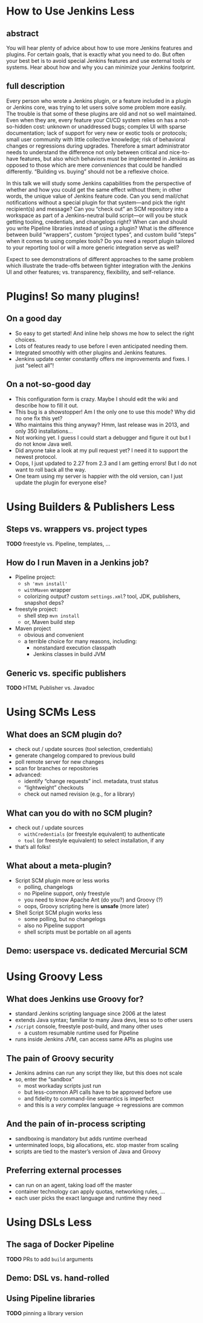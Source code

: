 # How to Use Jenkins Less

## abstract

You will hear plenty of advice about how to use more Jenkins features and plugins. For certain goals, that is exactly what you need to do. But often your best bet is to avoid special Jenkins features and use external tools or systems. Hear about how and why you can minimize your Jenkins footprint.

## full description

Every person who wrote a Jenkins plugin, or a feature included in a plugin or Jenkins core, was trying to let users solve some problem more easily. The trouble is that some of these plugins are old and not so well maintained. Even when they are, every feature your CI/CD system relies on has a not-so-hidden cost: unknown or unaddressed bugs; complex UI with sparse documentation; lack of support for very new or exotic tools or protocols; small user community with little collective knowledge; risk of behavioral changes or regressions during upgrades. Therefore a smart administrator needs to understand the difference not only between critical and nice-to-have features, but also which behaviors must be implemented in Jenkins as opposed to those which are mere _conveniences_ that could be handled differently. “Building vs. buying” should not be a reflexive choice.

In this talk we will study some Jenkins capabilities from the perspective of whether and how you could get the same effect without them; in other words, the unique value of Jenkins feature code. Can you send mail/chat notifications without a special plugin for that system—and pick the right recipient(s) and message? Can you “check out” an SCM repository into a workspace as part of a Jenkins-neutral build script—or will you be stuck getting tooling, credentials, and changelogs right? When can and should you write Pipeline libraries instead of using a plugin? What is the difference between build “wrappers”, custom “project types”, and custom build “steps” when it comes to using complex tools? Do you need a report plugin tailored to your reporting tool or will a more generic integration serve as well?

Expect to see demonstrations of different approaches to the same problem which illustrate the trade-offs between tighter integration with the Jenkins UI and other features; vs. transparency, flexibility, and self-reliance.

# Plugins! So many plugins!

## On a good day

* So easy to get started! And inline help shows me how to select the right choices.
* Lots of features ready to use before I even anticipated needing them.
* Integrated smoothly with other plugins and Jenkins features.
* Jenkins update center constantly offers me improvements and fixes. I just “select all”!

## On a not-so-good day

* This configuration form is crazy. Maybe I should edit the wiki and describe how to fill it out.
* This bug is a showstopper! Am I the only one to use this mode? Why did no one fix this yet?
* Who maintains this thing anyway? Hmm, last release was in 2013, and only 350 installations…
* Not working yet. I guess I could start a debugger and figure it out but I do not know Java well.
* Did anyone take a look at my pull request yet? I need it to support the newest protocol.
* Oops, I just updated to 2.27 from 2.3 and I am getting errors! But I do not want to roll back all the way.
* One team using my server is happier with the old version, can I just update the plugin for everyone else?

# Using Builders & Publishers Less

## Steps vs. wrappers vs. project types

**TODO** freestyle vs. Pipeline, templates, …

## How do I run Maven in a Jenkins job?

* Pipeline project:
    * `sh 'mvn install'`
    * `withMaven` wrapper
    * colorizing output? custom `settings.xml`? tool, JDK, publishers, snapshot deps?
* freestyle project:
    * shell step `mvn install`
    * or, Maven build step
* Maven project
    * obvious and convenient
    * a terrible choice for many reasons, including:
        * nonstandard execution classpath
        * Jenkins classes in build JVM

## Generic vs. specific publishers

**TODO** HTML Publisher vs. Javadoc

# Using SCMs Less

## What does an SCM plugin do?

* check out / update sources (tool selection, credentials)
* generate changelog compared to previous build
* poll remote server for new changes
* scan for branches or repositories
* advanced:
    * identify “change requests” incl. metadata, trust status
    * “lightweight” checkouts
    * check out named revision (e.g., for a library)

## What can you do with no SCM plugin?

* check out / update sources
    * `withCredentials` (or freestyle equivalent) to authenticate
    * `tool` (or freestyle equivalent) to select installation, if any
* that’s all folks!

## What about a meta-plugin?

* Script SCM plugin more or less works
    * polling, changelogs
    * no Pipeline support, only freestyle
    * you need to know Apache Ant (do you?) and Groovy (?)
    * oops, Groovy scripting here is **unsafe** (more later)
* Shell Script SCM plugin works less
    * some polling, but no changelogs
    * also no Pipeline support
    * shell scripts must be portable on all agents

## Demo: userspace vs. dedicated Mercurial SCM

# Using Groovy Less

## What does Jenkins use Groovy for?

* standard Jenkins scripting language since 2006 at the latest
* extends Java syntax; familiar to many Java devs, less so to other users
* `/script` console, freestyle post-build, and many other uses
    * a custom resumable runtime used for Pipeline
* runs inside Jenkins JVM, can access same APIs as plugins use

## The pain of Groovy security

* Jenkins admins can run any script they like, but this does not scale
* so, enter the “sandbox”
    * most workaday scripts just run
    * but less-common API calls have to be approved before use
    * and fidelity to command-line semantics is imperfect
    * and this is a _very_ complex language → regressions are common

## And the pain of in-process scripting

* sandboxing is mandatory but adds runtime overhead
* unterminated loops, big allocations, etc. stop master from scaling
* scripts are tied to the master’s version of Java and Groovy

## Preferring external processes

* can run on an agent, taking load off the master
* container technology can apply quotas, networking rules, …
* each user picks the exact language and runtime they need

# Using DSLs Less

## The saga of Docker Pipeline

**TODO** PRs to add `build` arguments

## Demo: DSL vs. hand-rolled

## Using Pipeline libraries

**TODO** pinning a library version
